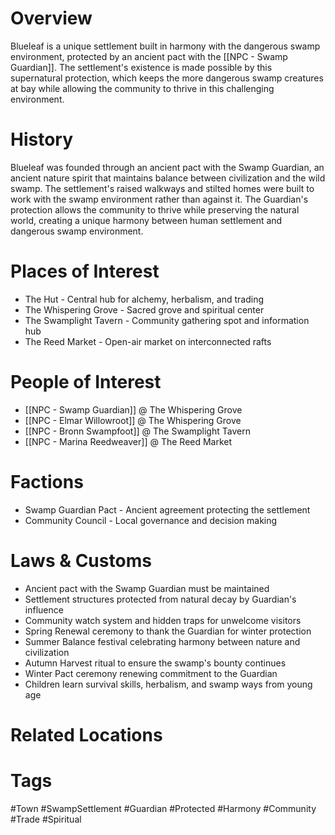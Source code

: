 # Overview

Blueleaf is a unique settlement built in harmony with the dangerous swamp environment, protected by an ancient pact with the [[NPC - Swamp Guardian]]. The settlement's existence is made possible by this supernatural protection, which keeps the more dangerous swamp creatures at bay while allowing the community to thrive in this challenging environment.

# History

Blueleaf was founded through an ancient pact with the Swamp Guardian, an ancient nature spirit that maintains balance between civilization and the wild swamp. The settlement's raised walkways and stilted homes were built to work with the swamp environment rather than against it. The Guardian's protection allows the community to thrive while preserving the natural world, creating a unique harmony between human settlement and dangerous swamp environment.

# Places of Interest

- The Hut - Central hub for alchemy, herbalism, and trading
- The Whispering Grove - Sacred grove and spiritual center
- The Swamplight Tavern - Community gathering spot and information hub
- The Reed Market - Open-air market on interconnected rafts

# People of Interest

- [[NPC - Swamp Guardian]] @ The Whispering Grove
- [[NPC - Elmar Willowroot]] @ The Whispering Grove
- [[NPC - Bronn Swampfoot]] @ The Swamplight Tavern
- [[NPC - Marina Reedweaver]] @ The Reed Market

# Factions

- Swamp Guardian Pact - Ancient agreement protecting the settlement
- Community Council - Local governance and decision making

# Laws & Customs

- Ancient pact with the Swamp Guardian must be maintained
- Settlement structures protected from natural decay by Guardian's influence
- Community watch system and hidden traps for unwelcome visitors
- Spring Renewal ceremony to thank the Guardian for winter protection
- Summer Balance festival celebrating harmony between nature and civilization
- Autumn Harvest ritual to ensure the swamp's bounty continues
- Winter Pact ceremony renewing commitment to the Guardian
- Children learn survival skills, herbalism, and swamp ways from young age

# Related Locations

# Tags

#Town #SwampSettlement #Guardian #Protected #Harmony #Community #Trade #Spiritual
